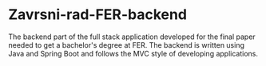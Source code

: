 # Zavrsni-rad-FER-backend
The backend part of the full stack application developed for the final paper needed to get a bachelor's degree at FER.
The backend is written using Java and Spring Boot and follows the MVC style of developing applications.
